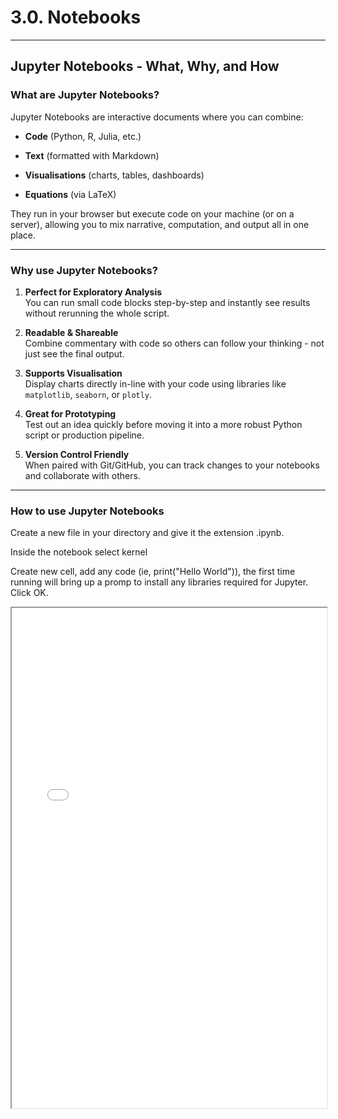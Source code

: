 # 3.0. Notebooks

---

## Jupyter Notebooks - What, Why, and How

### What are Jupyter Notebooks?
Jupyter Notebooks are interactive documents where you can combine:

- **Code** (Python, R, Julia, etc.)

- **Text** (formatted with Markdown)

- **Visualisations** (charts, tables, dashboards)

- **Equations** (via LaTeX)

They run in your browser but execute code on your machine (or on a server), allowing you to mix narrative, computation, and output all in one place.

---

### Why use Jupyter Notebooks?

1. **Perfect for Exploratory Analysis**  
   You can run small code blocks step-by-step and instantly see results without rerunning the whole script.

2. **Readable & Shareable**  
   Combine commentary with code so others can follow your thinking - not just see the final output.

3. **Supports Visualisation**  
   Display charts directly in-line with your code using libraries like `matplotlib`, `seaborn`, or `plotly`.

4. **Great for Prototyping**  
   Test out an idea quickly before moving it into a more robust Python script or production pipeline.

5. **Version Control Friendly**  
   When paired with Git/GitHub, you can track changes to your notebooks and collaborate with others.

---

### How to use Jupyter Notebooks

Create a new file in your directory and give it the extension .ipynb. 

Inside the notebook select kernel

Create new cell, add any code (ie, print("Hello World")), the first time running will bring up a promp to install any libraries required for Jupyter. Click OK.

<iframe src="modelling-data.html" width="100%" height="800px"></iframe>


